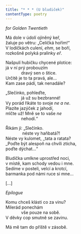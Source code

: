 ```yaml
---
title: "* * * (U bludiček)"
contentType: poetry
---
```


<section>

_for Golden Twentieth_

Má dole v údolí ojíněný keř,  
žaluje po větru: „Celičká hořím!“  
V lodičkách culení, _ehm_, se boří,  
rozkošně polyká pralinky _eř_.

Našpulí hubičku chycené plotice:  
já v ní prý probouzím  
             dravý sen o štice.  
Určitě je to ta pravá, ale…  
Kam zase pádí, tak nenadále?

„Slečínko, pohleďte,  
             já už su bezbranné!  
Vy porád řikáte to svoje _ne a ne_.  
Plazíte jazýček z jahodí,  
mlčte už! Mně se to vaše _ne_  
             nehodí.“

Řikám jí: „Slečínko.  
              néste vy haňbatá?!  
Néste vy kulomet, _tata a ratata?  
_Poďte být alespoň na chvíli zticha,  
poďte dýchat…“

Bludička umlkne uprostřed noci,  
v místě, kam schody vedou i mne.  
Sedíme v posteli, velcí a krotcí,  
barmanka pod námi ruce si mne…

\[…\]

_Epilogue_

Komu chceš klásti co za vinu?  
Milerád ponechám  
             vše pouze na sobě.  
V děvky cop smutně se zavinu.

Má mě tam do příště v zásobě.

</section>
